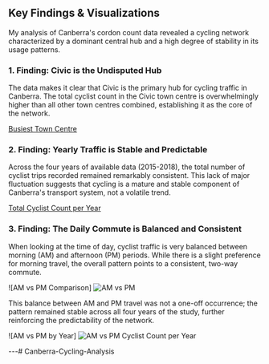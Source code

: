 ## Key Findings & Visualizations

My analysis of Canberra's cordon count data revealed a cycling network characterized by a dominant central hub and a high degree of stability in its usage patterns.

### 1. Finding: Civic is the Undisputed Hub

The data makes it clear that Civic is the primary hub for cycling traffic in Canberra. The total cyclist count in the Civic town centre is overwhelmingly higher than all other town centres combined, establishing it as the core of the network.

[Busiest Town Centre](https://github.com/user-attachments/assets/d9943566-cffc-419b-9761-e3ad65d7fcd9)


### 2. Finding: Yearly Traffic is Stable and Predictable

Across the four years of available data (2015-2018), the total number of cyclist trips recorded remained remarkably consistent. This lack of major fluctuation suggests that cycling is a mature and stable component of Canberra's transport system, not a volatile trend.

[Total Cyclist Count per Year](https://github.com/user-attachments/assets/fc2d0353-bb2b-4823-9a39-ad2da4d5f92d)


### 3. Finding: The Daily Commute is Balanced and Consistent

When looking at the time of day, cyclist traffic is very balanced between morning (AM) and afternoon (PM) periods. While there is a slight preference for morning travel, the overall pattern points to a consistent, two-way commute.

![AM vs PM Comparison] ![AM vs PM](https://github.com/user-attachments/assets/09a6fb21-c8c7-4063-8fe4-a69ed188ff0d)


This balance between AM and PM travel was not a one-off occurrence; the pattern remained stable across all four years of the study, further reinforcing the predictability of the network.

![AM vs PM by Year] ![AM vs PM Cyclist Count per Year](https://github.com/user-attachments/assets/1fc9356c-1700-4adb-8b3b-397a9b3d88b1)


---# Canberra-Cycling-Analysis
